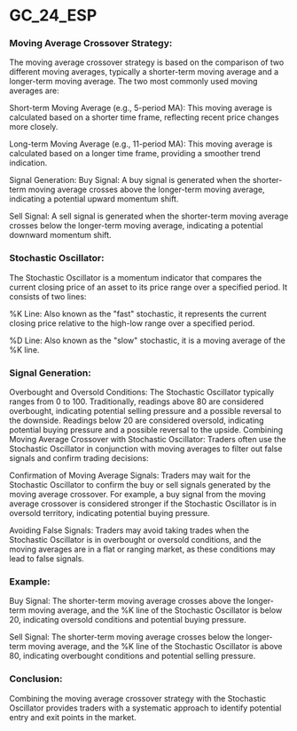 # GC_24_ESP
### Moving Average Crossover Strategy:
The moving average crossover strategy is based on the comparison of two different moving averages, typically a shorter-term moving average and a longer-term moving average. The two most commonly used moving averages are:

Short-term Moving Average (e.g., 5-period MA): This moving average is calculated based on a shorter time frame, reflecting recent price changes more closely.

Long-term Moving Average (e.g., 11-period MA): This moving average is calculated based on a longer time frame, providing a smoother trend indication.

Signal Generation:
Buy Signal: A buy signal is generated when the shorter-term moving average crosses above the longer-term moving average, indicating a potential upward momentum shift.

Sell Signal: A sell signal is generated when the shorter-term moving average crosses below the longer-term moving average, indicating a potential downward momentum shift.

### Stochastic Oscillator:
The Stochastic Oscillator is a momentum indicator that compares the current closing price of an asset to its price range over a specified period. It consists of two lines:

%K Line: Also known as the "fast" stochastic, it represents the current closing price relative to the high-low range over a specified period.

%D Line: Also known as the "slow" stochastic, it is a moving average of the %K line.

### Signal Generation:
Overbought and Oversold Conditions: The Stochastic Oscillator typically ranges from 0 to 100. Traditionally, readings above 80 are considered overbought, indicating potential selling pressure and a possible reversal to the downside. Readings below 20 are considered oversold, indicating potential buying pressure and a possible reversal to the upside.
Combining Moving Average Crossover with Stochastic Oscillator:
Traders often use the Stochastic Oscillator in conjunction with moving averages to filter out false signals and confirm trading decisions:

Confirmation of Moving Average Signals: Traders may wait for the Stochastic Oscillator to confirm the buy or sell signals generated by the moving average crossover. For example, a buy signal from the moving average crossover is considered stronger if the Stochastic Oscillator is in oversold territory, indicating potential buying pressure.

Avoiding False Signals: Traders may avoid taking trades when the Stochastic Oscillator is in overbought or oversold conditions, and the moving averages are in a flat or ranging market, as these conditions may lead to false signals.

### Example:
Buy Signal: The shorter-term moving average crosses above the longer-term moving average, and the %K line of the Stochastic Oscillator is below 20, indicating oversold conditions and potential buying pressure.

Sell Signal: The shorter-term moving average crosses below the longer-term moving average, and the %K line of the Stochastic Oscillator is above 80, indicating overbought conditions and potential selling pressure.

### Conclusion:
Combining the moving average crossover strategy with the Stochastic Oscillator provides traders with a systematic approach to identify potential entry and exit points in the market. 
